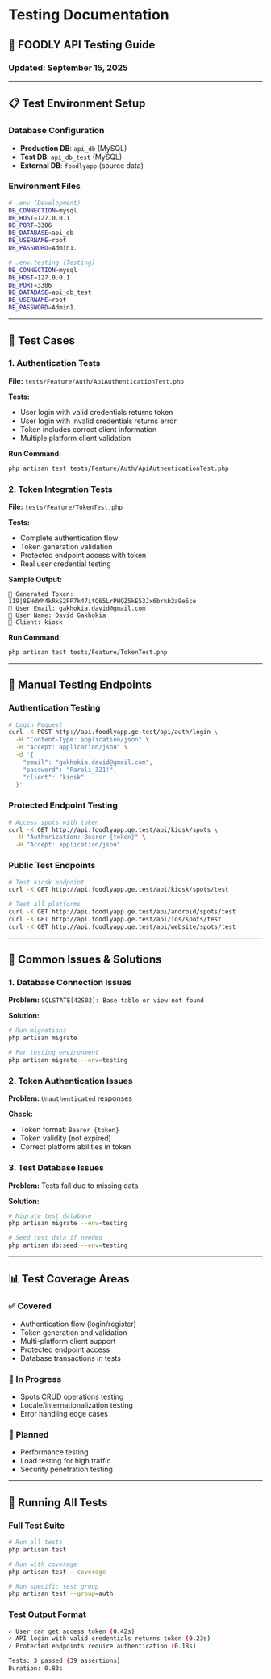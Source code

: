 # Testing Documentation

## 🧪 FOODLY API Testing Guide

### Updated: September 15, 2025

---

## 📋 Test Environment Setup

### Database Configuration
- **Production DB**: `api_db` (MySQL)
- **Test DB**: `api_db_test` (MySQL)  
- **External DB**: `foodlyapp` (source data)

### Environment Files
```bash
# .env (Development)
DB_CONNECTION=mysql
DB_HOST=127.0.0.1
DB_PORT=3306
DB_DATABASE=api_db
DB_USERNAME=root
DB_PASSWORD=Admin1.

# .env.testing (Testing)
DB_CONNECTION=mysql
DB_HOST=127.0.0.1
DB_PORT=3306  
DB_DATABASE=api_db_test
DB_USERNAME=root
DB_PASSWORD=Admin1.
```

---

## 🔬 Test Cases

### 1. Authentication Tests

**File:** `tests/Feature/Auth/ApiAuthenticationTest.php`

**Tests:**
- User login with valid credentials returns token
- User login with invalid credentials returns error
- Token includes correct client information
- Multiple platform client validation

**Run Command:**
```bash
php artisan test tests/Feature/Auth/ApiAuthenticationTest.php
```

### 2. Token Integration Tests  

**File:** `tests/Feature/TokenTest.php`

**Tests:**
- Complete authentication flow
- Token generation validation
- Protected endpoint access with token
- Real user credential testing

**Sample Output:**
```
🔑 Generated Token: 119|8EHdWh4kRkS2PP7k47itO65LrPHQZ5kE53Jx6brkb2a9e5ce
📧 User Email: gakhokia.david@gmail.com
👤 User Name: David Gakhokia
📱 Client: kiosk
```

**Run Command:**
```bash
php artisan test tests/Feature/TokenTest.php
```

---

## 🎯 Manual Testing Endpoints

### Authentication Testing
```bash
# Login Request
curl -X POST http://api.foodlyapp.ge.test/api/auth/login \
  -H "Content-Type: application/json" \
  -H "Accept: application/json" \
  -d '{
    "email": "gakhokia.david@gmail.com",
    "password": "Paroli_321!",
    "client": "kiosk"
  }'
```

### Protected Endpoint Testing
```bash
# Access spots with token
curl -X GET http://api.foodlyapp.ge.test/api/kiosk/spots \
  -H "Authorization: Bearer {token}" \
  -H "Accept: application/json"
```

### Public Test Endpoints
```bash
# Test kiosk endpoint
curl -X GET http://api.foodlyapp.ge.test/api/kiosk/spots/test

# Test all platforms
curl -X GET http://api.foodlyapp.ge.test/api/android/spots/test
curl -X GET http://api.foodlyapp.ge.test/api/ios/spots/test  
curl -X GET http://api.foodlyapp.ge.test/api/website/spots/test
```

---

## 🐛 Common Issues & Solutions

### 1. Database Connection Issues
**Problem:** `SQLSTATE[42S02]: Base table or view not found`

**Solution:**
```bash
# Run migrations
php artisan migrate

# For testing environment  
php artisan migrate --env=testing
```

### 2. Token Authentication Issues
**Problem:** `Unauthenticated` responses

**Check:**
- Token format: `Bearer {token}`
- Token validity (not expired)
- Correct platform abilities in token

### 3. Test Database Issues
**Problem:** Tests fail due to missing data

**Solution:**
```bash
# Migrate test database
php artisan migrate --env=testing

# Seed test data if needed
php artisan db:seed --env=testing
```

---

## 📊 Test Coverage Areas

### ✅ Covered
- Authentication flow (login/register)
- Token generation and validation
- Multi-platform client support
- Protected endpoint access
- Database transactions in tests

### 🔄 In Progress  
- Spots CRUD operations testing
- Locale/internationalization testing
- Error handling edge cases

### 📝 Planned
- Performance testing
- Load testing for high traffic
- Security penetration testing

---

## 🚀 Running All Tests

### Full Test Suite
```bash
# Run all tests
php artisan test

# Run with coverage
php artisan test --coverage

# Run specific test group
php artisan test --group=auth
```

### Test Output Format
```bash
✓ User can get access token (0.42s)
✓ API login with valid credentials returns token (0.23s)
✓ Protected endpoints require authentication (0.18s)

Tests: 3 passed (39 assertions)
Duration: 0.83s
```
